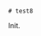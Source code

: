                                                                                                                                                                                                                                                                                                                                                                                                                                                                      # test8

Init.
